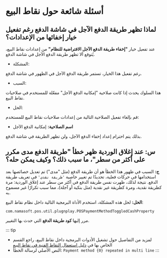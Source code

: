 <rtl>

# أسئلة شائعة حول نقاط البيع

## لماذا تظهر طريقة الدفع الآجل في شاشة الدفع رغم تفعيل خيار إخفائها من الإعدادات؟

عند تفعيل خيار **"إخفاء طريقة الدفع الآجل الافتراضية للنظام"** من إعدادات نقاط البيع، يُتوقع ألا تظهر طريقة الدفع الآجل في شاشة الدفع.

- المشكلة:

رغم تفعيل هذا الخيار، تستمر طريقة الدفع الآجل في الظهور في شاشة الدفع.

- السبب:

هذا السلوك يحدث إذا كانت صلاحية "إمكانية الدفع الآجل" مفعّلة للمستخدم في صلاحيات نقاط البيع.

- الحل:

قم بإلغاء تفعيل الصلاحية التالية من إعدادات صلاحيات نقاط البيع للمستخدم:

* **اسم الصلاحية:** إمكانية الدفع الآجل

بذلك يتم احترام إعداد إخفاء الدفع الآجل، ولن تظهر الطريقة في شاشة الدفع.

## س: عند إغلاق الوردية ظهر خطأ "طريقة الدفع مدى مكرر على أكثر من سطر"، ما سبب ذلك؟ وكيف يمكن حله؟

**ج:**
السبب في ظهور هذا الخطأ هو أن طريقة الدفع (مثل "مدى") تم تعديل خصائصها بعد استخدامها في حركات فعلية، تحديدًا تم تغيير خاصية `'طريقة نقدي'` في تعريف طريقة الدفع.
نتيجة لذلك، ظهرت نفس طريقة الدفع في أكثر من سطر عند إغلاق الوردية: مرة كطريقة نقدية، ومرة كطريقة غير نقدية (مثل بنكية أو آجلة)، مما سبب تكرارًا غير مسموح به.

**الحل:**
لحل هذه المشكلة، استخدم الأداة البرمجية التالية داخل نظام نقاط البيع:

```
com.namasoft.pos.util.plugnplay.POSPaymentMethodToggledCashProperty
```

مرر إليها **كود طريقة الدفع** التي حدث بها التغيير.

::: tip

* لمزيد من التفاصيل حول تشغيل الأدوات البرمجية داخل نقاط البيع، راجع القسم الخاص بها في [دليل استعمال النقاط الفنية في نقاط البيع](../guide/supplychain/nama-pos.md)
* النص الأصلي لرسالة الخطأ: `Payment method {0} repeated in multi line`
:::

</rtl>
